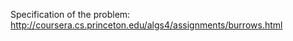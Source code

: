 Specification of the problem:</br>
http://coursera.cs.princeton.edu/algs4/assignments/burrows.html
</br>
